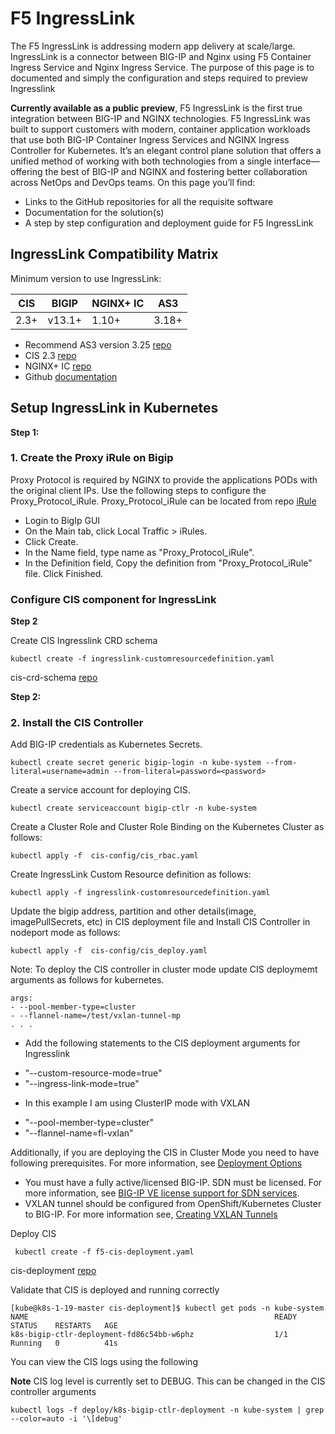 # F5 IngressLink

The F5 IngressLink is addressing modern app delivery at scale/large. IngressLink is a connector between BIG-IP and Nginx using F5 Container Ingress Service and Nginx Ingress Service. The purpose of this page is to documented and simply the configuration and steps required to preview Ingresslink

**Currently available as a public preview**,  F5 IngressLink is the first true integration between BIG-IP and NGINX technologies. F5 IngressLink was built to support customers with modern, container application workloads that use both BIG-IP Container Ingress Services and NGINX Ingress Controller for Kubernetes. It’s an elegant control plane solution that offers a unified method of working with both technologies from a single interface—offering the best of BIG-IP and NGINX and fostering better collaboration across NetOps and DevOps teams. On this page you’ll find:

* Links to the GitHub repositories for all the requisite software
* Documentation for the solution(s)
* A step by step configuration and deployment guide for F5 IngressLink

## IngressLink Compatibility Matrix

Minimum version to use IngressLink:

| CIS | BIGIP | NGINX+ IC | AS3 |
| ------ | ------ | ------ | ------ |
| 2.3+ | v13.1+ | 1.10+ | 3.18+ | 

* Recommend AS3 version 3.25 [repo](https://github.com/F5Networks/f5-appsvcs-extension/releases/tag/v3.25.0)
* CIS 2.3 [repo](https://github.com/F5Networks/k8s-bigip-ctlr/releases/tag/v2.2.3)
* NGINX+ IC [repo](coming)
* Github [documentation](coming)

## Setup IngressLink in Kubernetes

**Step 1:**

### 1. Create the Proxy iRule on Bigip

Proxy Protocol is required by NGINX to provide the applications PODs with the original client IPs. Use the following steps to configure the Proxy_Protocol_iRule. Proxy_Protocol_iRule can be located from repo [iRule](https://github.com/mdditt2000/kubernetes-1-19/blob/master/cis%202.3/ingresslink/big-ip/proxy-protocal/irule)

* Login to BigIp GUI 
* On the Main tab, click Local Traffic > iRules.
* Click Create.
* In the Name field, type name as "Proxy_Protocol_iRule".
* In the Definition field, Copy the definition from "Proxy_Protocol_iRule" file.
Click Finished.

### Configure CIS component for IngressLink

**Step 2**

Create CIS Ingresslink CRD schema

```
kubectl create -f ingresslink-customresourcedefinition.yaml
```
cis-crd-schema [repo](https://github.com/mdditt2000/kubernetes-1-19/blob/master/cis%202.3/ingresslink/cis/ingresslink/cis-crd-schema/ingresslink-customresourcedefinition.yaml)

**Step 2:**

### 2. Install the CIS Controller 

Add BIG-IP credentials as Kubernetes Secrets.

    kubectl create secret generic bigip-login -n kube-system --from-literal=username=admin --from-literal=password=<password>

Create a service account for deploying CIS.

    kubectl create serviceaccount bigip-ctlr -n kube-system

Create a Cluster Role and Cluster Role Binding on the Kubernetes Cluster as follows:
    
    kubectl apply -f  cis-config/cis_rbac.yaml
    
Create IngressLink Custom Resource definition as follows:

    kubectl apply -f ingresslink-customresourcedefinition.yaml

Update the bigip address, partition and other details(image, imagePullSecrets, etc) in CIS deployment file and Install CIS Controller in nodeport mode as follows:

    kubectl apply -f  cis-config/cis_deploy.yaml
    
Note: To deploy the CIS controller in cluster mode update CIS deploymemt arguments as follows for kubernetes.

    args:
    - --pool-member-type=cluster
    - --flannel-name=/test/vxlan-tunnel-mp 
    . . .


* Add the following statements to the CIS deployment arguments for Ingresslink

- "--custom-resource-mode=true"
- "--ingress-link-mode=true"

* In this example I am using ClusterIP mode with VXLAN

- "--pool-member-type=cluster"
- "--flannel-name=fl-vxlan"

Additionally, if you are deploying the CIS in Cluster Mode you need to have following prerequisites. For more information, see [Deployment Options](https://clouddocs.f5.com/containers/latest/userguide/config-options.html#config-options)
    
* You must have a fully active/licensed BIG-IP. SDN must be licensed. For more information, see [BIG-IP VE license support for SDN services](https://support.f5.com/csp/article/K26501111).
* VXLAN tunnel should be configured from OpenShift/Kubernetes Cluster to BIG-IP. For more information see, [Creating VXLAN Tunnels](https://clouddocs.f5.com/containers/latest/userguide/cis-helm.html#creating-vxlan-tunnels)
         
Deploy CIS 

```
 kubectl create -f f5-cis-deployment.yaml
```

cis-deployment [repo](https://github.com/mdditt2000/kubernetes-1-19/blob/master/cis%202.3/ingresslink/cis/ingresslink/cis-deployment/f5-cis-deployment.yaml)

Validate that CIS is deployed and running correctly

```
[kube@k8s-1-19-master cis-deployment]$ kubectl get pods -n kube-system
NAME                                                       READY   STATUS    RESTARTS   AGE
k8s-bigip-ctlr-deployment-fd86c54bb-w6phz                  1/1     Running   0          41s
```

You can view the CIS logs using the following

**Note** CIS log level is currently set to DEBUG. This can be changed in the CIS controller arguments 

```
kubectl logs -f deploy/k8s-bigip-ctlr-deployment -n kube-system | grep --color=auto -i '\[debug'
```
